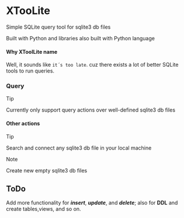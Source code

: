 # XTooLite
Simple SQLite query tool for sqlite3 db files

Built with  Python and libraries also built with Python language

#### Why XToolLite name
Well, it sounds like `it´s too late`. cuz there exists a lot of better SQLite tools to run queries.

### Query
> [!Tip]
> Currently only support query actions over well-defined sqlite3 db files

#### Other actions
> [!Tip]
> Search and connect any sqlite3 db file in your local machine

> [!Note]
> Create new empty sqlite3 db files

## ToDo
Add more functionality for **_insert_**, **_update_**, and **_delete_**; also for **DDL** and create tables,views, and so on.
